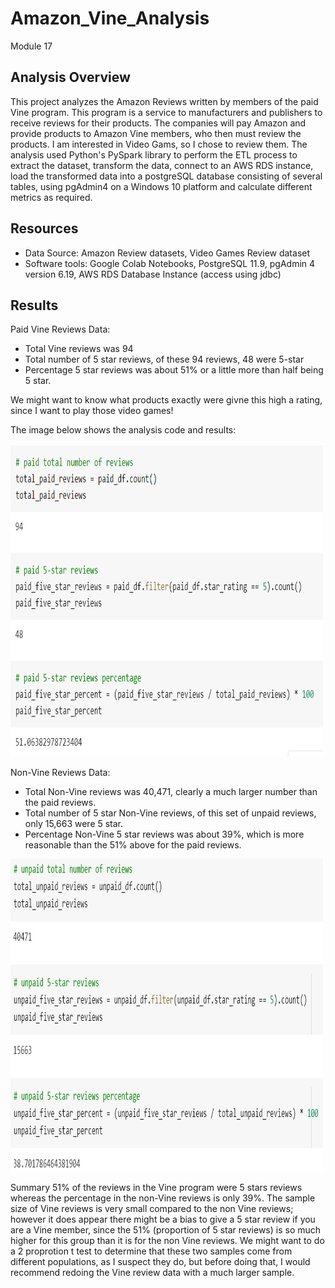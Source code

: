 # Amazon_Vine_Analysis
Module 17

## Analysis Overview
This project analyzes the Amazon Reviews written by members of the paid Vine program. This program is a service to manufacturers and publishers to receive reviews for their products. The companies will pay Amazon and provide products to Amazon Vine members, who then must review the products. I am interested in Video Gams, so I chose to review them. 
The analysis used Python's PySpark library to perform the ETL process to extract the dataset, transform the data, connect to an AWS RDS instance, load the transformed data into a postgreSQL database consisting of several tables, using pgAdmin4 on a Windows 10 platform and calculate different metrics as required. 

## Resources
* Data Source: Amazon Review datasets, Video Games Review dataset
* Software tools: Google Colab Notebooks, PostgreSQL 11.9, pgAdmin 4 version 6.19, AWS RDS Database Instance (access using jdbc)

## Results
Paid Vine Reviews Data:
* Total Vine reviews was 94 
* Total number of 5 star reviews, of these 94 reviews, 48 were 5-star
* Percentage 5 star reviews was about 51% or a little more than half being 5 star. 

We might want to know what products exactly were givne this high a rating, since I want to play those video games!

The image below shows the analysis code and results: <br>

<img src="https://github.com/valchau/Amazon_Vine_Analysis/blob/main/PaidVineReviewsData.PNG" alt="paid reviewer results" width="500" height="500" >
<br>

Non-Vine Reviews Data:
* Total Non-Vine reviews was 40,471, clearly a much larger number than the paid reviews.
* Total number of 5 star Non-Vine reviews, of this set of unpaid reviews, only 15,663 were 5 star.
* Percentage Non-Vine 5 star reviews was about 39%, which is more reasonable than the 51% above for the paid reviews.

<img src="https://github.com/valchau/Amazon_Vine_Analysis/blob/main/UnpaidReviewsData.PNG" alt=" non paid reviewer results" width="500" height="500" >
<br>


Summary
51% of the reviews in the Vine program were 5 stars reviews whereas the percentage in the non-Vine reviews is only 39%.
The sample size of Vine reviews is very small compared to the non Vine reviews; however it does appear there might be a bias to give a 5 star review if you are a Vine member, since the 51% (proportion of 5 star reviews) is so much higher for this group than it is for the non Vine reviews. 
We might want to do a 2 proprotion t test to determine that these two samples come from different populations, as I suspect they do, but before doing that, I would recommend redoing the Vine review data with a much larger sample. 

